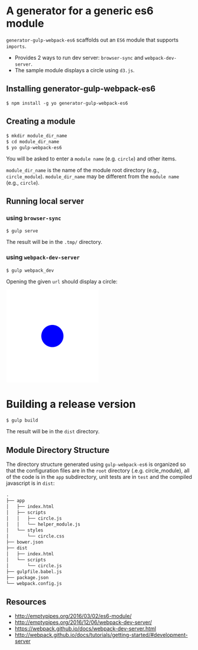 # A generator for a generic es6 module

`generator-gulp-webpack-es6` scaffolds out an `ES6` module that supports `imports`.

- Provides 2 ways to run dev server: `browser-sync` and `webpack-dev-server`.
- The sample module displays a circle using `d3.js`.

## Installing generator-gulp-webpack-es6

```
$ npm install -g yo generator-gulp-webpack-es6
```

## Creating a module

```
$ mkdir module_dir_name
$ cd module_dir_name
$ yo gulp-webpack-es6
```

You will be asked to enter a `module name` (e.g. `circle`) and other items.

`module_dir_name` is the name of the module root directory (e.g., `circle_module`). `module_dir_name` may be different from the `module name` (e.g., `circle`).

## Running local server

### using `browser-sync`

```
$ gulp serve
```
The result will be in the `.tmp/` directory.

### using `webpack-dev-server`

```
$ gulp webpack_dev
```

Opening the given `url` should display a circle:

<div id="circle">
    <img src="circle.svg" width="250" height="250">
</div>

# Building a release version

```
$ gulp build
```

The result will be in the `dist` directory.

## Module Directory Structure

The directory structure generated using `gulp-webpack-es6` is organized so that the configuration files are in the `root` directory (.e.g. circle_module), all of the code is in the `app` subdirectory, unit tests are in `test` and the compiled javascript is in `dist`:

```
.
├── app
│   ├── index.html
│   ├── scripts
│   │   ├── circle.js
│   │   └── helper_module.js
│   └── styles
│       └── circle.css
├── bower.json
├── dist
│   ├── index.html
│   └── scripts
│       └── circle.js
├── gulpfile.babel.js
├── package.json
└── webpack.config.js
```

## Resources

- <http://emptypipes.org/2016/03/02/es6-module/>
- <http://emptypipes.org/2016/12/06/webpack-dev-server/>
- <https://webpack.github.io/docs/webpack-dev-server.html>
- <http://webpack.github.io/docs/tutorials/getting-started/#development-server>
